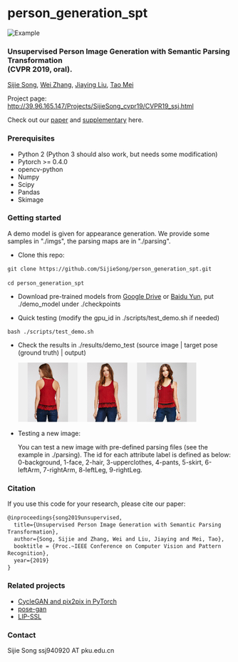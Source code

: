 # person_generation_spt

<img src="./teaser.png" width="800" alt="Example"/>

### Unsupervised Person Image Generation with Semantic Parsing Transformation <br>(CVPR 2019, oral).

[Sijie Song](https://sijiesong.github.io/), [Wei Zhang](https://wzhang34.github.io/), [Jiaying Liu](http://icst.pku.edu.cn/struct/people/liujiaying.html), [Tao Mei](https://taomei.me/)

Project page: http://39.96.165.147/Projects/SijieSong_cvpr19/CVPR19_ssj.html

Check out our [paper](<https://arxiv.org/abs/1904.03379> )  and  [supplementary](<http://39.96.165.147/Projects/SijieSong_cvpr19/files/supp.pdf>) here.

### Prerequisites

* Python 2 (Python 3 should also work, but needs some modification)
* Pytorch >= 0.4.0
* opencv-python
* Numpy
* Scipy
* Pandas
* Skimage

### Getting started

A demo model is given for appearance generation.  We provide some samples in "./imgs", the parsing maps are in "./parsing". 

* Clone this repo:

```
git clone https://github.com/SijieSong/person_generation_spt.git

cd person_generation_spt
```

* Download pre-trained models from [Google Drive](https://drive.google.com/file/d/1261KP99IVV6kTy6cQ3nbUuqc8ZG32jrV/view?usp=sharing) or [Baidu Yun](https://pan.baidu.com/s/15PCwbr4ayFcxnKlArwHjgw), put ./demo_model under ./checkpoints

* Quick testing (modify the gpu_id in ./scripts/test_demo.sh if needed)

```
bash ./scripts/test_demo.sh
```

* Check the results in ./results/demo_test (source image | target pose (ground truth) | output)

  <img src='./results/demo_test/2_A.jpg_2_B.jpg.png' width=400 alt="Example"/>

* Testing a new image:

  You can test a new image with pre-defined parsing files (see the example in ./parsing). The id for each attribute label is defined as below:
  0-background, 1-face, 2-hair, 3-upperclothes, 4-pants, 5-skirt, 6-leftArm, 7-rightArm, 8-leftLeg, 9-rightLeg.


### Citation

If you use this code for your research, please cite our paper:

```
@inproceedings{song2019unsupervised,
  title={Unsupervised Person Image Generation with Semantic Parsing Transformation},
  author={Song, Sijie and Zhang, Wei and Liu, Jiaying and Mei, Tao},
  booktitle = {Proc.~IEEE Conference on Computer Vision and Pattern Recognition},
  year={2019}
}
```

### Related projects

* [CycleGAN and pix2pix in PyTorch](<https://github.com/junyanz/pytorch-CycleGAN-and-pix2pix>)
* [pose-gan](<https://github.com/AliaksandrSiarohin/pose-gan>)
* [LIP-SSL](<https://github.com/Engineering-Course/LIP_SSL>)

### Contact

Sijie Song  ssj940920 AT pku.edu.cn

